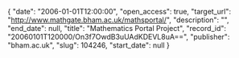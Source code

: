 {
  "date": "2006-01-01T12:00:00", 
  "open_access": true, 
  "target_url": "http://www.mathgate.bham.ac.uk/mathsportal/", 
  "description": "", 
  "end_date": null, 
  "title": "Mathematics Portal Project", 
  "record_id": "20060101T120000/On3f7OwdB3uUAdKDEVL8uA==", 
  "publisher": "bham.ac.uk", 
  "slug": 104246, 
  "start_date": null
}

